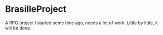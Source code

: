 # BrasilleProject
A RPG project I started some time ago, needs a lot of work. Little by little, it will be done.
